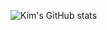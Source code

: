 ![Kim's GitHub stats](https://github-readme-stats.vercel.app/api?username=kshired&show_icons=true&theme=dark)
